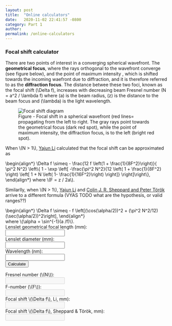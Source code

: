 ```yaml
---
layout: post
title:  "Online calculators"
date:   2020-11-02 22:41:57 -0800
category: Part 1
author:
permalink: /online-calculators
---
```

<!--
HINT TO SELF: <a href="#Focal_shift_calculator2">other calculator</a>
-->

<div>
<h3 id="Focal_shift_calculator">Focal shift calculator</h3>

There are two points of interest in a converging spherical wavefront. The <b>geometrical focus</b>, where the rays orthogonal to the wavefront converge (see figure below), and the point of maximum intensity , which is shifted towards the incoming waefront due to diffraction, and it is therefore referred to as the <b>diffraction focus</b>. The distance betwee these two foci, known as the focal shift \(\Delta f\), increases with decreasing beam Fresnel number \(N = a^2 / \lambda f\) where \(a\) is the beam radius, \(z\) is the distance to the beam focus and \(\lambda\) is the light wavelength.

<figure>
    <img src="{{ site.baseurl }}/assets/img/Figure - focal shift cartoon.png" alt="Focal shift diagram" class="img-fluid mx-auto p-3" style="max-width:500px;">
    <figcaption class="figure-caption text-center">Figure - Focal shift in a spherical wavefront (red lines= propagating from the left to right. The gray rays point towards the geometrical focus (dark red spot), while the point of maximum intensity, the diffraction focus,  is to the left (bright red spot).</figcaption>
</figure> 

<p>When \(N > 1\), <a href="https://doi.org/10.1364/JOSA.72.000770" target="_blank">Yajun Li</a> calculated that the focal shift can be approximated as
</p>
<div>
    \begin{align*}
    \Delta f \simeq - \frac{12 f \left(1 + \frac{1}{8F^2}\right)}{ \pi^2 N^2} \left\{  1 - \exp  \left[
        -\frac{\pi^2 N^2}{12 \left( 1 + \frac{1}{8F^2} \right) \left[ 1 + N \left( 1- \frac{1}{16F^2}\right) \right]}                
            \right]\right\},
    \end{align*}
    where \(F = z / 2a\).
</div>

<p>Similarlly, when \(N > 1\), <a href="https://doi.org/10.1364/JOSA.72.000770" target="_blank">Yajun Li</a> and <a href="https://doi.org/10.1364/JOSAA.20.002156">Colin J. R. Sheppard and Peter Török</a> arrive to a different formula (VYAS TODO what are the hypothesis, or valid ranges??)
</p>
<div>
    \begin{align*}
    \Delta f \simeq - f \left[(\cos(\alpha/2))^2 + (\pi^2 N^2/12) (\sec(\alpha/2))^2\right],
    \end{align*}
</div>
where \(\alpha = \sin^{-1}(a /f)\).



<div class="row mt-3">
    <div class="col-lg-6">
        <form id="frmSampleCalculation1">
            <div class="row mb-3">
                <div class="col-lg-9">
                    <label class="col-form-label">Lenslet geometrical focal length (mm):</label>
                </div>
                <div class="col-lg-3 ">
                    <input name="lenslet_geometric_focal_length_mm" class="form-control">
                </div>
            </div>
            <div class="row mb-3">
                <div class="col-lg-9 ">
                    <label class="col-form-label">Lenslet diameter (mm):</label>
                </div>
                <div class="col-lg-3 ">
                    <input name="lenslet_diameter_mm" class="form-control">
                </div>
            </div>
            <div class="row mb-3">
                <div class="col-lg-9">
                    <label class="col-form-label">Wavelength (nm):</label>
                </div>
                <div class="col-lg-3">
                    <input name="wavelength_nm" class="form-control">
                </div>
            </div>
            <div class="row">
                <div class="col-12">
                    <button type="submit" class="btn btn-primary">Calculate</button>
                </div>
            </div>
        </form>
    </div>
    <div class="col-lg-6">
        <div class="row mb-3">
            <div class="col-9">
                <label class="col-form-label">Fresnel number (\(N\)):</label>
            </div>
            <div class="col-3">
                <input readonly disabled class="form-control" id="calcultionResult" />
            </div>
        </div>
        <div class="row mb-3">
            <div class="col-9">
                <label class="col-form-label">F-number (\(F\)):</label>
            </div>
            <div class="col-3">
                <input readonly disabled class="form-control" id="calcultionResult" />
            </div>
        </div>
        <div class="row mb-3">
            <div class="col-9">
                <label class="col-form-label">Focal shift \(\Delta f\), Li, mm):</label>
            </div>
            <div class="col-3">
                <input readonly disabled class="form-control" id="calcultionResult" />
            </div>
        </div>
        <div class="row mb-3">
            <div class="col-9">
                <label class="col-form-label">Focal shift \(\Delta f\), Sheppard & Török, mm):</label>
            </div>
            <div class="col-3">
                <input readonly disabled class="form-control" id="calcultionResult" />
            </div>
        </div>
    </div>
    
</div>

<!--
<canvas id="plot"></canvas>
-->

</div>

<script src="https://unpkg.com/mathjs@8.1.0/lib/browser/math.js"></script>
<script src="https://cdnjs.cloudflare.com/ajax/libs/Chart.js/2.9.4/Chart.bundle.min.js" integrity="sha512-SuxO9djzjML6b9w9/I07IWnLnQhgyYVSpHZx0JV97kGBfTIsUYlWflyuW4ypnvhBrslz1yJ3R+S14fdCWmSmSA==" crossorigin="anonymous"></script>
<script src="{{ '/assets/js/calculators.js' | relative_url }}"></script>